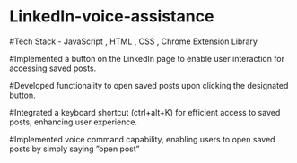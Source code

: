# LinkedIn-voice-assistance 
#Tech Stack - JavaScript , HTML , CSS , Chrome Extension Library

#Implemented a button on the LinkedIn page to enable user interaction for accessing saved posts.

#Developed functionality to open saved posts upon clicking the designated button.

#Integrated a keyboard shortcut (ctrl+alt+K) for efficient access to saved posts, enhancing user experience.

#Implemented voice command capability, enabling users to open saved posts by simply saying ”open post”
 
